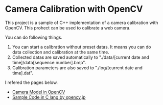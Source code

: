# Camera Calibration with OpenCV

This project is a sample of C++ implementation of a camera calibration with OpenCV. 
This prohect can be used to calibrate a web camera. 

You can do following things. 

1. You can start a calibration without preset datas. It means you can do data collection and calibration at the same time. 
2. Collected datas are saved automatically to "./data/[current date and time]/data[sequence number].bmp". 
3. Calibration parameters are also saved to "./log/[current date and time].dat". 

I refered the pages below. 

* [Camera Model in OpenCV](http://opencv.jp/opencv-2.1/cpp/camera_calibration_and_3d_reconstruction.html)
* [Sample Code in C lang by opencv.jp](http://opencv.jp/sample/camera_calibration.html)
